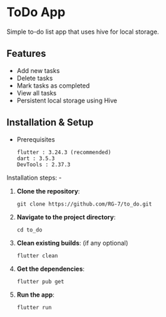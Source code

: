 # ToDo App

Simple to-do list app that uses hive for local storage.

## Features
- Add new tasks
- Delete tasks
- Mark tasks as completed
- View all tasks
- Persistent local storage using Hive


## Installation & Setup

- Prerequisites
    ```
    flutter : 3.24.3 (recommended)
    dart : 3.5.3
    DevTools : 2.37.3
    ```

Installation steps: -
1. **Clone the repository**:
    ```
    git clone https://github.com/RG-7/to_do.git
    ```

2. **Navigate to the project directory**:
    ```
    cd to_do
    ```

3. **Clean existing builds**: (if any optional)
    ```
    flutter clean
    ```

4. **Get the dependencies**:
    ```
    flutter pub get
    ```

5. **Run the app**:
    ```
    flutter run
    ```
